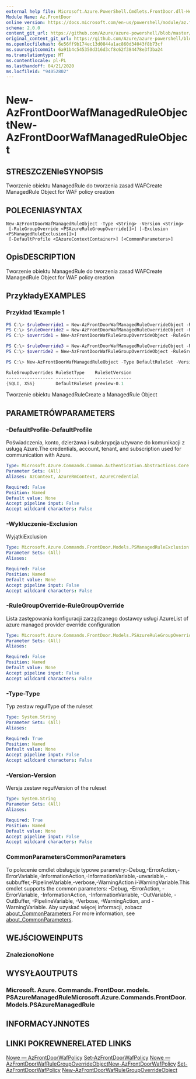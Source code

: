 ```yaml
---
external help file: Microsoft.Azure.PowerShell.Cmdlets.FrontDoor.dll-Help.xml
Module Name: Az.FrontDoor
online version: https://docs.microsoft.com/en-us/powershell/module/az.frontdoor/new-azfrontdoorwafmanagedruleobject
schema: 2.0.0
content_git_url: https://github.com/Azure/azure-powershell/blob/master/src/FrontDoor/FrontDoor/help/New-AzFrontDoorWafManagedRuleObject.md
original_content_git_url: https://github.com/Azure/azure-powershell/blob/master/src/FrontDoor/FrontDoor/help/New-AzFrontDoorWafManagedRuleObject.md
ms.openlocfilehash: 6e56ff9b174ec13d0844a1ac860d34043f8b73cf
ms.sourcegitcommit: 6a91b4c545350d316d3cf8c62f384478e3f3ba24
ms.translationtype: MT
ms.contentlocale: pl-PL
ms.lasthandoff: 04/21/2020
ms.locfileid: "94052802"
---
```

# <span data-ttu-id="dea77-101">New-AzFrontDoorWafManagedRuleObject</span><span class="sxs-lookup"><span data-stu-id="dea77-101">New-AzFrontDoorWafManagedRuleObject</span></span>

## <span data-ttu-id="dea77-102">STRESZCZENIe</span><span class="sxs-lookup"><span data-stu-id="dea77-102">SYNOPSIS</span></span>
<span data-ttu-id="dea77-103">Tworzenie obiektu ManagedRule do tworzenia zasad WAF</span><span class="sxs-lookup"><span data-stu-id="dea77-103">Create ManagedRule Object for WAF policy creation</span></span>

## <span data-ttu-id="dea77-104">POLECENIA</span><span class="sxs-lookup"><span data-stu-id="dea77-104">SYNTAX</span></span>

```
New-AzFrontDoorWafManagedRuleObject -Type <String> -Version <String>
 [-RuleGroupOverride <PSAzureRuleGroupOverride[]>] [-Exclusion <PSManagedRuleExclusion[]>]
 [-DefaultProfile <IAzureContextContainer>] [<CommonParameters>]
```

## <span data-ttu-id="dea77-105">Opis</span><span class="sxs-lookup"><span data-stu-id="dea77-105">DESCRIPTION</span></span>
<span data-ttu-id="dea77-106">Tworzenie obiektu ManagedRule do tworzenia zasad WAF</span><span class="sxs-lookup"><span data-stu-id="dea77-106">Create ManagedRule Object for WAF policy creation</span></span>

## <span data-ttu-id="dea77-107">Przykłady</span><span class="sxs-lookup"><span data-stu-id="dea77-107">EXAMPLES</span></span>

### <span data-ttu-id="dea77-108">Przykład 1</span><span class="sxs-lookup"><span data-stu-id="dea77-108">Example 1</span></span>
```powershell
PS C:\> $ruleOverride1 = New-AzFrontDoorWafManagedRuleOverrideObject -RuleId "942250" -Action Log -EnabledState Enabled
PS C:\> $ruleOverride2 = New-AzFrontDoorWafManagedRuleOverrideObject -RuleId "942251" -Action Log -EnabledState Enabled
PS C:\> $override1 = New-AzFrontDoorWafRuleGroupOverrideObject -RuleGroupName SQLI -ManagedRuleOverride $ruleOverride1,$ruleOverride2

PS C:\> $ruleOverride3 = New-AzFrontDoorWafManagedRuleOverrideObject -RuleId "941280" -Action Log -EnabledState Enabled
PS C:\> $override2 = New-AzFrontDoorWafRuleGroupOverrideObject -RuleGroupName XSS -ManagedRuleOverride $ruleOverride3

PS C:\> New-AzFrontDoorWafManagedRuleObject -Type DefaultRuleSet -Version "preview-0.1" -RuleGroupOverride $override1,$override2

RuleGroupOverrides RuleSetType    RuleSetVersion
------------------ -----------    --------------
{SQLI, XSS}        DefaultRuleSet preview-0.1
```

<span data-ttu-id="dea77-109">Tworzenie obiektu ManagedRule</span><span class="sxs-lookup"><span data-stu-id="dea77-109">Create a ManagedRule Object</span></span>

## <span data-ttu-id="dea77-110">PARAMETRÓW</span><span class="sxs-lookup"><span data-stu-id="dea77-110">PARAMETERS</span></span>

### <span data-ttu-id="dea77-111">-DefaultProfile</span><span class="sxs-lookup"><span data-stu-id="dea77-111">-DefaultProfile</span></span>
<span data-ttu-id="dea77-112">Poświadczenia, konto, dzierżawa i subskrypcja używane do komunikacji z usługą Azure.</span><span class="sxs-lookup"><span data-stu-id="dea77-112">The credentials, account, tenant, and subscription used for communication with Azure.</span></span>

```yaml
Type: Microsoft.Azure.Commands.Common.Authentication.Abstractions.Core.IAzureContextContainer
Parameter Sets: (All)
Aliases: AzContext, AzureRmContext, AzureCredential

Required: False
Position: Named
Default value: None
Accept pipeline input: False
Accept wildcard characters: False
```

### <span data-ttu-id="dea77-113">-Wykluczenie</span><span class="sxs-lookup"><span data-stu-id="dea77-113">-Exclusion</span></span>
<span data-ttu-id="dea77-114">Wyjątki</span><span class="sxs-lookup"><span data-stu-id="dea77-114">Exclusion</span></span>

```yaml
Type: Microsoft.Azure.Commands.FrontDoor.Models.PSManagedRuleExclusion[]
Parameter Sets: (All)
Aliases:

Required: False
Position: Named
Default value: None
Accept pipeline input: False
Accept wildcard characters: False
```

### <span data-ttu-id="dea77-115">-RuleGroupOverride</span><span class="sxs-lookup"><span data-stu-id="dea77-115">-RuleGroupOverride</span></span>
<span data-ttu-id="dea77-116">Lista zastępowania konfiguracji zarządzanego dostawcy usługi Azure</span><span class="sxs-lookup"><span data-stu-id="dea77-116">List of azure managed provider override configuration</span></span>

```yaml
Type: Microsoft.Azure.Commands.FrontDoor.Models.PSAzureRuleGroupOverride[]
Parameter Sets: (All)
Aliases:

Required: False
Position: Named
Default value: None
Accept pipeline input: False
Accept wildcard characters: False
```

### <span data-ttu-id="dea77-117">-Type</span><span class="sxs-lookup"><span data-stu-id="dea77-117">-Type</span></span>
<span data-ttu-id="dea77-118">Typ zestaw reguł</span><span class="sxs-lookup"><span data-stu-id="dea77-118">Type of the ruleset</span></span>

```yaml
Type: System.String
Parameter Sets: (All)
Aliases:

Required: True
Position: Named
Default value: None
Accept pipeline input: False
Accept wildcard characters: False
```

### <span data-ttu-id="dea77-119">-Version</span><span class="sxs-lookup"><span data-stu-id="dea77-119">-Version</span></span>
<span data-ttu-id="dea77-120">Wersja zestaw reguł</span><span class="sxs-lookup"><span data-stu-id="dea77-120">Version of the ruleset</span></span>

```yaml
Type: System.String
Parameter Sets: (All)
Aliases:

Required: True
Position: Named
Default value: None
Accept pipeline input: False
Accept wildcard characters: False
```

### <span data-ttu-id="dea77-121">CommonParameters</span><span class="sxs-lookup"><span data-stu-id="dea77-121">CommonParameters</span></span>
<span data-ttu-id="dea77-122">To polecenie cmdlet obsługuje typowe parametry:-Debug,-ErrorAction,-ErrorVariable,-InformationAction,-InformationVariable,-unvariable,-subbuffer,-PipelineVariable,-verbose,-WarningAction i-WarningVariable.</span><span class="sxs-lookup"><span data-stu-id="dea77-122">This cmdlet supports the common parameters: -Debug, -ErrorAction, -ErrorVariable, -InformationAction, -InformationVariable, -OutVariable, -OutBuffer, -PipelineVariable, -Verbose, -WarningAction, and -WarningVariable.</span></span> <span data-ttu-id="dea77-123">Aby uzyskać więcej informacji, zobacz [about_CommonParameters](http://go.microsoft.com/fwlink/?LinkID=113216).</span><span class="sxs-lookup"><span data-stu-id="dea77-123">For more information, see [about_CommonParameters](http://go.microsoft.com/fwlink/?LinkID=113216).</span></span>

## <span data-ttu-id="dea77-124">WEJŚCIOWE</span><span class="sxs-lookup"><span data-stu-id="dea77-124">INPUTS</span></span>

### <span data-ttu-id="dea77-125">Znaleziono</span><span class="sxs-lookup"><span data-stu-id="dea77-125">None</span></span>

## <span data-ttu-id="dea77-126">WYSYŁA</span><span class="sxs-lookup"><span data-stu-id="dea77-126">OUTPUTS</span></span>

### <span data-ttu-id="dea77-127">Microsoft. Azure. Commands. FrontDoor. models. PSAzureManagedRule</span><span class="sxs-lookup"><span data-stu-id="dea77-127">Microsoft.Azure.Commands.FrontDoor.Models.PSAzureManagedRule</span></span>

## <span data-ttu-id="dea77-128">INFORMACYJN</span><span class="sxs-lookup"><span data-stu-id="dea77-128">NOTES</span></span>

## <span data-ttu-id="dea77-129">LINKI POKREWNE</span><span class="sxs-lookup"><span data-stu-id="dea77-129">RELATED LINKS</span></span>

<span data-ttu-id="dea77-130">[Nowe — AzFrontDoorWafPolicy](./New-AzFrontDoorWafPolicy.md) 
 [Set-AzFrontDoorWafPolicy](./Set-AzFrontDoorWafPolicy.md) 
 [Nowe — AzFrontDoorWafRuleGroupOverrideObject](./New-AzFrontDoorWafRuleGroupOverrideObject.md)</span><span class="sxs-lookup"><span data-stu-id="dea77-130">[New-AzFrontDoorWafPolicy](./New-AzFrontDoorWafPolicy.md)
[Set-AzFrontDoorWafPolicy](./Set-AzFrontDoorWafPolicy.md)
[New-AzFrontDoorWafRuleGroupOverrideObject](./New-AzFrontDoorWafRuleGroupOverrideObject.md)</span></span>
